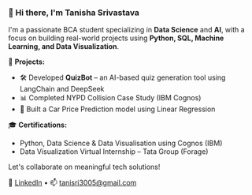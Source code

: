 ### 👋 Hi there, I'm Tanisha Srivastava

I'm a passionate BCA student specializing in **Data Science** and **AI**, with a focus on building real-world projects using **Python, SQL, Machine Learning, and Data Visualization**.

🚀 **Projects:**
- 🛠️ Developed **QuizBot** – an AI-based quiz generation tool using LangChain and DeepSeek
- 📊 Completed NYPD Collision Case Study (IBM Cognos)
- 🚗 Built a Car Price Prediction model using Linear Regression

🎓 **Certifications:**
- Python, Data Science & Data Visualisation using Cognos (IBM)
- Data Visualization Virtual Internship – Tata Group (Forage)

Let's collaborate on meaningful tech solutions!

🔗 [LinkedIn](https://www.linkedin.com/in/tanisha-srivastava-568b29267/) • 📫 tanisri3005@gmail.com
